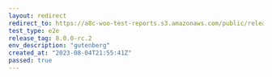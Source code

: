 ```yaml
---
layout: redirect
redirect_to: https://a8c-woo-test-reports.s3.amazonaws.com/public/release/8.0.0-rc.2/gutenberg/e2e/index.html
test_type: e2e
release_tag: 8.0.0-rc.2
env_description: "gutenberg"
created_at: "2023-08-04T21:55:41Z"
passed: true
---
```

